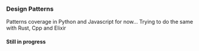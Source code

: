 ### Design Patterns
  Patterns coverage in Python and Javascript for now...
  Trying to do the same with Rust, Cpp and Elixir


#### Still in progress
